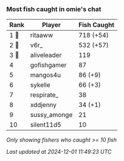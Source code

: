 ### Most fish caught in omie's chat
| Rank | Player | Fish Caught |
|------|--------|-----------|
| 1 🥇  | ritaaww  | 718 (+54) |
| 2 🥈  | v6r_  | 532 (+57) |
| 3 🥉  | aliveleader  | 119 |
| 4  | gofishgamer  | 87 |
| 5  | mangos4u  | 86 (+9) |
| 6  | sykelle  | 66 (+3) |
| 7  | respirate_  | 38 |
| 8  | xddjenny  | 34 (+1) |
| 9  | sussy_amonge  | 21 |
| 10  | silent11d5  | 10 |

_Only showing fishers who caught >= 10 fish_

_Last updated at 2024-12-01 11:49:23 UTC_